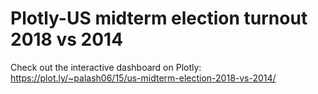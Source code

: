 # Plotly-US midterm election turnout 2018 vs 2014

Check out the interactive dashboard on Plotly: https://plot.ly/~palash06/15/us-midterm-election-2018-vs-2014/
